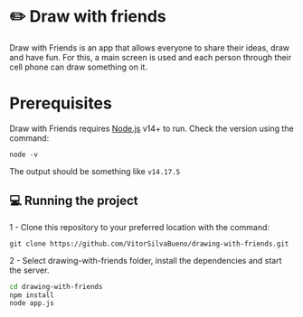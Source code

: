 # ✏️ Draw  with friends

Draw with Friends is an app that allows everyone to share their ideas, draw and have fun. For this, a main screen is used and each person through their cell phone can draw something on it.

# Prerequisites
Draw with Friends requires [Node.js](https://nodejs.org/) v14+ to run. Check the version using the command:
```
node -v
```
The output should be something like `v14.17.5`

## 💻 Running the project
1 - Clone this repository to your preferred location with the command:
```
git clone https://github.com/VitorSilvaBueno/drawing-with-friends.git
```
2 - Select drawing-with-friends folder, install the dependencies and start the server.
```sh
cd drawing-with-friends
npm install 
node app.js
```


